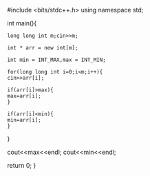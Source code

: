 <!-- Find the minimum and maximum element in an array.  -->

#include <bits/stdc++.h>
using namespace std;

int main(){

<!-- array size taken as input and stored in m -->

    long long int m;cin>>m;

<!-- array of size n is declared dynamically -->

    int * arr = new int[m];

    int min = INT_MAX,max = INT_MIN;

<!-- for loop to take in array elements -->

    for(long long int i=0;i<m;i++){
    cin>>arr[i];

<!-- comparing and updating max -->

    if(arr[i]>max){
    max=arr[i];
    }

<!-- comparing and updating min	 -->

    if(arr[i]<min){
    min=arr[i];
    }

}

cout<<max<<endl;
cout<<min<<endl;

return 0;
}

